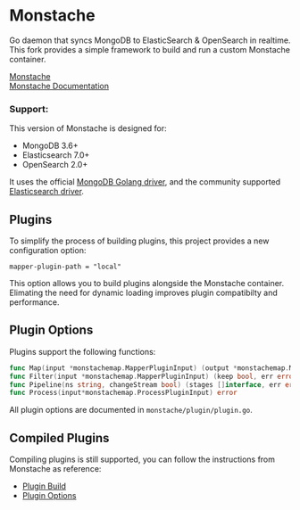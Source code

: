 # Monstache
Go daemon that syncs MongoDB to ElasticSearch & OpenSearch in realtime.  
This fork provides a simple framework to build and run a custom Monstache container.

[Monstache](https://github.com/rwynn/monstache/)   
[Monstache Documentation](https://rwynn.github.io/monstache-site/)   

### Support:
This version of Monstache is designed for:
- MongoDB 3.6+
- Elasticsearch 7.0+
- OpenSearch 2.0+ 

It uses the official [MongoDB Golang driver](https://github.com/mongodb/mongo-go-driver), and the community supported [Elasticsearch driver](https://github.com/olivere/elastic/v7).

## Plugins
To simplify the process of building plugins, this project provides a new configuration option: 
```
mapper-plugin-path = "local"
```
This option allows you to build plugins alongside the Monstache container.   
Elimating the need for dynamic loading improves plugin compatibilty and performance.

## Plugin Options
Plugins support the following functions:
```go
func Map(input *monstachemap.MapperPluginInput) (output *monstachemap.MapperPluginOutput, err error)
func Filter(input *monstachemap.MapperPluginInput) (keep bool, err error)
func Pipeline(ns string, changeStream bool) (stages []interface, err error)
func Process(input*monstachemap.ProcessPluginInput) error
```
All plugin options are documented in `monstache/plugin/plugin.go`.   


## Compiled Plugins
Compiling plugins is still supported, you can follow the instructions from Monstache as reference:   
- [Plugin Build](https://github.com/rwynn/monstache/wiki/Go-plugin-guide)    
- [Plugin Options](https://rwynn.github.io/monstache-site/advanced/#golang)   
